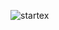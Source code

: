 ![startex](https://github.com/RAHUL14KUMAR/startex/assets/104312822/35416cf5-2203-48b8-996e-c9941d8a43ba)
